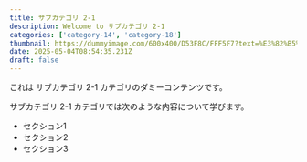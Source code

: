 ```yaml
---
title: サブカテゴリ 2-1
description: Welcome to サブカテゴリ 2-1
categories: ['category-14', 'category-18']
thumbnail: https://dummyimage.com/600x400/D53F8C/FFF5F7?text=%E3%82%B5%E3%83%96%E3%82%AB%E3%83%86%E3%82%B4%E3%83%AA+2-1
date: 2025-05-04T08:54:35.231Z
draft: false
---
```



  これは サブカテゴリ 2-1 カテゴリのダミーコンテンツです。

  サブカテゴリ 2-1 カテゴリでは次のような内容について学びます。

  - セクション1
  - セクション2
  - セクション3
  